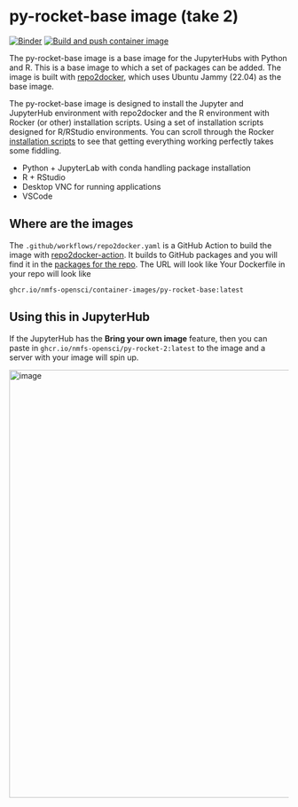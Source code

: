 # py-rocket-base image (take 2)

[![Binder](https://mybinder.org/badge_logo.svg)](https://mybinder.org/v2/gh/nmfs-opensci/py-rocket-2/HEAD)
[![Build and push container image](https://github.com/nmfs-opensci/py-rocket-2/actions/workflows/build.yaml/badge.svg)](https://github.com/nmfs-opensci/py-rocket-2/actions/workflows/build.yaml)

The py-rocket-base image is a base image for the JupyterHubs with Python and R. This is a base image to which a set of packages can be added. The image is built with [repo2docker](https://repo2docker.readthedocs.io), which uses Ubuntu Jammy (22.04) as the base image. 

The py-rocket-base image is designed to install the Jupyter and JupyterHub environment with repo2docker and the R environment with Rocker (or other) installation scripts. Using a set of installation scripts designed for R/RStudio environments. You can scroll through the Rocker [installation scripts](https://github.com/rocker-org/rocker-versioned2/blob/master/scripts/install_rstudio.sh) to see that getting everything working perfectly takes some fiddling.

* Python + JupyterLab with conda handling package installation
* R + RStudio
* Desktop VNC for running applications
* VSCode

## Where are the images

The `.github/workflows/repo2docker.yaml` is a GitHub Action to build the image with [repo2docker-action](https://github.com/jupyterhub/repo2docker-action). It builds to GitHub packages and you will find it in the [packages for the repo](https://github.com/orgs/nmfs-opensci/packages?repo_name=py-rocket-2). The URL will look like
Your Dockerfile in your repo will look like
```
ghcr.io/nmfs-opensci/container-images/py-rocket-base:latest
```

<!--
## Using this as a base image

* R packages: Include `install.R`
* Python packages: `environment.yml`
* Desktop applications: `*.desktop` files + entry in `mime` directory if application should be associated with specific file types.
* root installs: `app.sh` file.

Your Dockerfile in your repo will look like
```
FROM ghcr.io/nmfs-opensci/container-images/py-rocket-base:latest

# If needed to do a root install of software
USER root
COPY app.sh app.sh
RUN cp app.sh /app.sh && chmod xxxxx && ./app.sh && rm app.sh
USER ${NB_USER}

# install R packages
COPY install.R install.R
RUN cp install.R install.R && Rscript install.R && rm install.R

# install the Python libraries
COPY environment.yml environment.yml
RUN conda env update -n notebook -f environment.yml \
    && conda clean --all \
    && rm environment.yml

# If needed to do add a Desktop application
COPY *.desktop ${REPO_DIR}/*.desktop
COPY mime/*.xml ${REPO_DIR}/mime/*.xml

USER ${NB_USER}
```
-->

## Using this in JupyterHub

If the JupyterHub has the **Bring your own image** feature, then you can paste in `ghcr.io/nmfs-opensci/py-rocket-2:latest` to the image and a server with your image will spin up.

<img width="772" alt="image" src="https://github.com/user-attachments/assets/13f1d200-b8a6-44e1-a9db-537260b21ec4">

